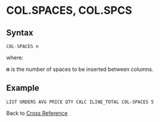 # COL.SPACES, COL.SPCS

<PageHeader />

## Syntax  

```
COL-SPACES n
```

where:

**n** is the number of spaces to be inserted between columns.

## Example

```
LIST ORDERS AVG PRICE QTY CALC ILINE_TOTAL COL-SPACES 5
```

Back to [Cross Reference](./../README.md)

<PageFooter />
